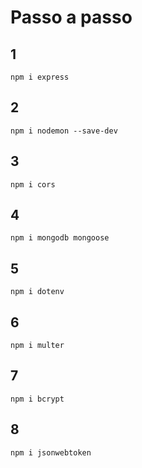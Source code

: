 # Passo a passo 

## 1

```npm i express```

## 2

```npm i nodemon --save-dev```

## 3

```npm i cors```

## 4

```npm i mongodb mongoose```

## 5

```npm i dotenv```

## 6

```npm i multer```

## 7

```npm i bcrypt```

## 8

```npm i jsonwebtoken```